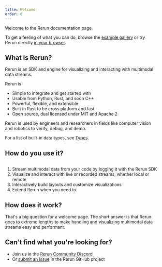```yaml
---
title: Welcome
order: 0
---
```

Welcome to the Rerun documentation page.

To get a feeling of what you can do, browse the [example gallery](/examples) or try Rerun directly [in your browser](https://demo.rerun.io/).

## What is Rerun?

Rerun is an SDK and engine for visualizing and interacting with multimodal data streams.

Rerun is
- Simple to integrate and get started with
- Usable from Python, Rust, and soon C++
- Powerful, flexible, and extensible
- Built in Rust to be cross platform and fast
- Open source, dual licensed under MIT and Apache 2

Rerun is used by engineers and researchers in fields like computer vision and robotics
to verify, debug, and demo.

For a list of built-in data types, see [Types](reference/types.md).

## How do you use it?
<picture>
  <img src="https://static.rerun.io/how-to-use-rerun/9de74809cf7b27be995af8cba614809257cd544f/full.png" alt="">
  <source media="(max-width: 480px)" srcset="https://static.rerun.io/how-to-use-rerun/9de74809cf7b27be995af8cba614809257cd544f/480w.png">
  <source media="(max-width: 768px)" srcset="https://static.rerun.io/how-to-use-rerun/9de74809cf7b27be995af8cba614809257cd544f/768w.png">
  <source media="(max-width: 1024px)" srcset="https://static.rerun.io/how-to-use-rerun/9de74809cf7b27be995af8cba614809257cd544f/1024w.png">
  <source media="(max-width: 1200px)" srcset="https://static.rerun.io/how-to-use-rerun/9de74809cf7b27be995af8cba614809257cd544f/1200w.png">
</picture>

1. Stream multimodal data from your code by logging it with the Rerun SDK
2. Visualize and interact with live or recorded streams, whether local or remote
3. Interactively build layouts and customize visualizations
4. Extend Rerun when you need to

## How does it work?
That's a big question for a welcome page. The short answer is that
Rerun goes to extreme lengths to make handling and visualizing
multimodal data streams easy and performant.



## Can't find what you're looking for?

- Join us in the [Rerun Community Discord](https://discord.gg/xwcxHUjD35)
- Or [submit an issue](https://github.com/rerun-io/rerun/issues) in the Rerun GitHub project


